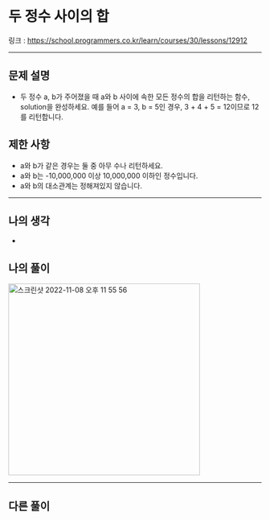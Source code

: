 # 두 정수 사이의 합

링크 : https://school.programmers.co.kr/learn/courses/30/lessons/12912

---

## 문제 설명

- 두 정수 a, b가 주어졌을 때 a와 b 사이에 속한 모든 정수의 합을 리턴하는 함수, solution을 완성하세요.
  예를 들어 a = 3, b = 5인 경우, 3 + 4 + 5 = 12이므로 12를 리턴합니다.

## 제한 사항

- a와 b가 같은 경우는 둘 중 아무 수나 리턴하세요.
- a와 b는 -10,000,000 이상 10,000,000 이하인 정수입니다.
- a와 b의 대소관계는 정해져있지 않습니다.

---

## 나의 생각

-

## 나의 풀이

<img width="381" alt="스크린샷 2022-11-08 오후 11 55 56" src="https://user-images.githubusercontent.com/94230809/200598064-62ebf934-030a-4246-9847-305fbb819eeb.png">

---

## 다른 풀이
